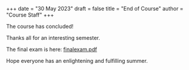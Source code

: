 +++
date = "30 May 2023"
draft = false
title = "End of Course"
author = "Course Staff"
+++

The course has concluded!

Thanks all for an interesting semester.

The final exam is here: [finalexam.pdf](/docs/finalexam.pdf)

Hope everyone has an enlightening and fulfilling summer.

